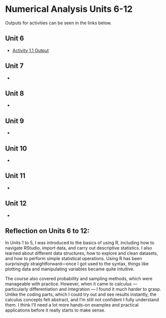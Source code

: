 # Numerical Analysis Units 6-12

Outputs for activities can be seen in the links below.

## Unit 6
- [Activity 1.1 Output](/images/Data_Activity_1.2a.png)

## Unit 7
- 

## Unit 8
- 

## Unit 9
- 

## Unit 10
- 

## Unit 11
- 

## Unit 12
- 


## Reflection on Units 6 to 12:
In Units 1 to 5, I was introduced to the basics of using R, including how to navigate RStudio, import data, and carry out descriptive statistics. I also learned about different data structures, how to explore and clean datasets, and how to perform simple statistical operations. Using R has been surprisingly straightforward—once I got used to the syntax, things like plotting data and manipulating variables became quite intuitive.

The course also covered probability and sampling methods, which were manageable with practice. However, when it came to calculus — particularly differentiation and integration — I found it much harder to grasp. Unlike the coding parts, which I could try out and see results instantly, the calculus concepts felt abstract, and I’m still not confident I fully understand them. I think I’ll need a lot more hands-on examples and practical applications before it really starts to make sense.

